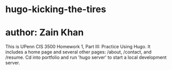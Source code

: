 # hugo-kicking-the-tires
# author: Zain Khan

This is UPenn CIS 3500 Homework 1, Part III: Practice Using Hugo. It includes a home page and several other pages: /about, /contact, and /resume. Cd into portfolio and run 'hugo server' to start a local development server.
